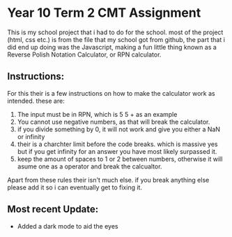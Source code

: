 # Year 10 Term 2 CMT Assignment
This is my school project that i had to do for the school. most of the project (html, css etc.) is from the file that my school got from github, the part that i did end up doing was the Javascript, making a fun little thing known as a Reverse Polish Notation Calculator, or RPN calculator.

## Instructions:
For this their is a few instructions on how to make the calculator work as intended. these are:
1. The input must be in RPN, which is 5 5 + as an example
2. You cannot use negative numbers, as that will break the calculator.
3. if you divide something by 0, it will not work and give you either a NaN or infinity
4. their is a charchter limit before the code breaks. which is massive yes but if you get infinity for an answer you have most likely surpassed it. 
5. keep the amount of spaces to 1 or 2 between numbers, otherwise it will asume one as a operator and break the calcualtor.

Apart from these rules their isn't much else. if you break anything else please add it so i can eventually get to fixing it.

## Most recent Update:
- Added a dark mode to aid the eyes
